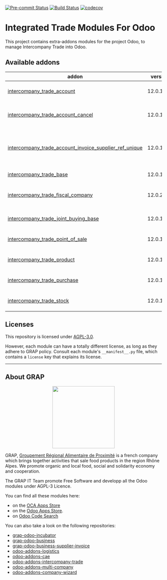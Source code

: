 
<!-- /!\ Non OCA Context : Set here the badge of your runbot / runboat instance. -->
[![Pre-commit Status](https://github.com/grap/odoo-addons-intercompany-trade/actions/workflows/pre-commit.yml/badge.svg?branch=12.0)](https://github.com/grap/odoo-addons-intercompany-trade/actions/workflows/pre-commit.yml?query=branch%3A12.0)
[![Build Status](https://github.com/grap/odoo-addons-intercompany-trade/actions/workflows/test.yml/badge.svg?branch=12.0)](https://github.com/grap/odoo-addons-intercompany-trade/actions/workflows/test.yml?query=branch%3A12.0)
[![codecov](https://codecov.io/gh/grap/odoo-addons-intercompany-trade/branch/12.0/graph/badge.svg)](https://codecov.io/gh/grap/odoo-addons-intercompany-trade)
<!-- /!\ Non OCA Context : Set here the badge of your translation instance. -->

<!-- /!\ do not modify above this line -->

# Integrated Trade Modules For Odoo

This project contains extra-addons modules for the project Odoo, to manage Intercompany Trade into Odoo.

<!-- /!\ do not modify below this line -->

<!-- prettier-ignore-start -->

[//]: # (addons)

Available addons
----------------
addon | version | maintainers | summary
--- | --- | --- | ---
[intercompany_trade_account](intercompany_trade_account/) | 12.0.1.1.2 |  | Intercompany Trade - Account
[intercompany_trade_account_cancel](intercompany_trade_account_cancel/) | 12.0.1.1.1 |  | Intercompany Trade - Account Cancel
[intercompany_trade_account_invoice_supplier_ref_unique](intercompany_trade_account_invoice_supplier_ref_unique/) | 12.0.1.1.1 |  | Intercompany Trade - Account Invoice Supplier Ref Unique
[intercompany_trade_base](intercompany_trade_base/) | 12.0.1.1.3 |  | Intercompany Trade - Base
[intercompany_trade_fiscal_company](intercompany_trade_fiscal_company/) | 12.0.2.0.4 |  | Intercompany Trade - Fiscal Company
[intercompany_trade_joint_buying_base](intercompany_trade_joint_buying_base/) | 12.0.1.0.2 |  | Intercompany Trade - Joint Buying Base
[intercompany_trade_point_of_sale](intercompany_trade_point_of_sale/) | 12.0.1.1.1 |  | Intercompany Trade - Point Of Sale
[intercompany_trade_product](intercompany_trade_product/) | 12.0.1.1.2 |  | Intercompany Trade - Product
[intercompany_trade_purchase](intercompany_trade_purchase/) | 12.0.1.1.1 |  | Intercompany Trade - Purchase
[intercompany_trade_stock](intercompany_trade_stock/) | 12.0.1.0.4 |  | Intercompany Trade - Stock

[//]: # (end addons)

<!-- prettier-ignore-end -->

## Licenses

This repository is licensed under [AGPL-3.0](LICENSE).

However, each module can have a totally different license, as long as they adhere to GRAP
policy. Consult each module's `__manifest__.py` file, which contains a `license` key
that explains its license.

----

## About GRAP

<p align="center">
   <img src="http://www.grap.coop/wp-content/uploads/2016/11/GRAP.png" width="200"/>
</p>

GRAP, [Groupement Régional Alimentaire de Proximité](http://www.grap.coop) is a
french company which brings together activities that sale food products in the
region Rhône Alpes. We promote organic and local food, social and solidarity
economy and cooperation.

The GRAP IT Team promote Free Software and developp all the Odoo modules under
AGPL-3 Licence.

You can find all these modules here:

* on the [OCA Apps Store](https://odoo-community.org/shop?&search=GRAP)
* on the [Odoo Apps Store](https://www.odoo.com/apps/modules/browse?author=GRAP).
* on [Odoo Code Search](https://odoo-code-search.com/ocs/search?q=author%3AOCA+author%3AGRAP)

You can also take a look on the following repositories:

* [grap-odoo-incubator](https://github.com/grap/grap-odoo-incubator)
* [grap-odoo-business](https://github.com/grap/grap-odoo-business)
* [grap-odoo-business-supplier-invoice](https://github.com/grap/grap-odoo-business-supplier-invoice)
* [odoo-addons-logistics](https://github.com/grap/odoo-addons-logistics)
* [odoo-addons-cae](https://github.com/grap/odoo-addons-cae)
* [odoo-addons-intercompany-trade](https://github.com/grap/odoo-addons-intercompany-trade)
* [odoo-addons-multi-company](https://github.com/grap/odoo-addons-multi-company)
* [odoo-addons-company-wizard](https://github.com/grap/odoo-addons-company-wizard)
